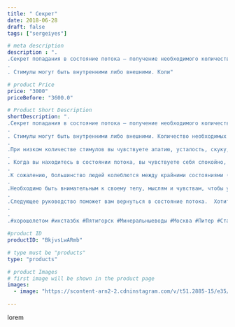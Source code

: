 ```yaml
---
title: " Секрет"
date: 2018-06-28
draft: false
tags: ["sergeiyes"]

# meta description
description : ".
.Секрет попадания в состояние потока — получение необходимого количества стимулов для выбранной задачи.
.
. Стимулы могут быть внутренними либо внешними. Коли"

# product Price
price: "3000"
priceBefore: "3600.0"

# Product Short Description
shortDescription: ".
.Секрет попадания в состояние потока — получение необходимого количества стимулов для выбранной задачи.
.
. Стимулы могут быть внутренними либо внешними. Количество необходимых стимулов зависит от человека и от выбранной им задачи.
.
.При низком количестве стимулов вы чувствуете апатию, усталость, скуку, отсутствие мотивации. Когда количество стимулов слишком большое, вы становитесь нетерпеливым, нервным, раздражительным и возбужденным. В любом случае, вы не покажете лучшие результаты и, вероятно, потеряете фокус.
.
. Когда вы находитесь в состоянии потока, вы чувствуете себя спокойно, уверенно и мотивированно. Вы работаете максимально продуктивно и делаете это без особых усилий.
.
.К сожалению, большинство людей колеблются между крайними состояниями (отсутствием стимулов и их чрезмерным количеством) в течение дня.
.
.Необходимо быть внимательным к своему телу, мыслям и чувствам, чтобы увидеть, в каком состоянии вы находитесь и действовать в соответствие с обстановкой.
.
.Следующее руководство поможет вам вернуться в состояние потока.  Хотите получить?.
.
.
.#xоpошолетом #инстазбк #Пятигорск #Минеральныеводы #Москва #Питер #Ставрополь #Сочи #Симферополь #Севастополь #СКФО #УФО #Анапа #Краснодар #Екатеринбург #Челябинск #Ессентуки #Железноводск #Кисловодск #бизнес #Ростовнадону #gruppazahvata #Нижнийновгород #sergeystar #nl_int #biznes #бизнесидея  #Волгоград #churslabs"

#product ID
productID: "BkjvsLwARmb"

# type must be "products"
type: "products"

# product Images
# first image will be shown in the product page
images:
  - image: "https://scontent-arn2-2.cdninstagram.com/v/t51.2885-15/e35/34820269_1904857559566088_4221562783038177280_n.jpg?se=8&tp=1&_nc_ht=scontent-arn2-2.cdninstagram.com&_nc_cat=108&_nc_ohc=6moyydubPoAAX8_2g94&ccb=7-4&oh=a055997868c681a0596c57ae09173d84&oe=6083E302&_nc_sid=86f79a&ig_cache_key=MTgxMTUwMTIxOTU5MjYwODE1NQ%3D%3D.2-ccb7-4"

---
```

lorem
